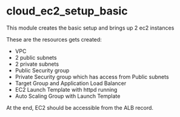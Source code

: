 # cloud_ec2_setup_basic

This module creates the basic setup and brings up 2 ec2 instances 

These are the resources gets created:
- VPC 
- 2 public subnets 
- 2 private subnets 
- Public Security group 
- Private Security group which has access from Public subnets 
- Target Group and Application Load Balancer 
- EC2 Launch Template with httpd running 
- Auto Scaling Group with Launch Template

At the end, EC2 should be accessible from the ALB record.  
